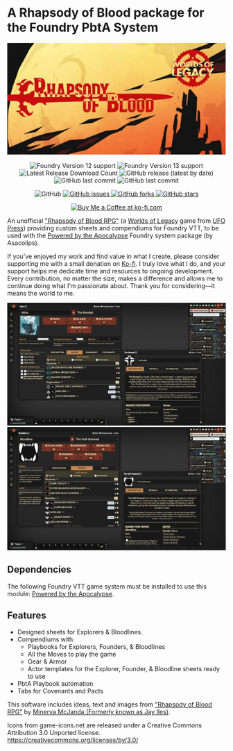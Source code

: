 # A Rhapsody of Blood package for the Foundry PbtA System

![Cover](assets/cover.webp)

<p align="center">
    <img alt="Foundry Version 12 support" src="https://img.shields.io/badge/Foundry-v12-informational">
    <img alt="Foundry Version 13 support" src="https://img.shields.io/badge/Foundry-v13-informational">
    <img alt="Latest Release Download Count" src="https://img.shields.io/github/downloads/philote/pbta-rhapsodyofblood/latest/total"> 
    <img alt="GitHub release (latest by date)" src="https://img.shields.io/github/v/release/philote/pbta-rhapsodyofblood"> 
    <img alt="GitHub last commit" src="https://img.shields.io/github/last-commit/philote/pbta-rhapsodyofblood">
    <img alt="GitHub last commit" src="https://img.shields.io/github/last-commit/philote/pbta-rhapsodyofblood">
</p>
<p align="center">
    <img alt="GitHub" src="https://img.shields.io/github/license/philote/pbta-rhapsodyofblood"> 
    <a href="https://github.com/philote/pbta-rhapsodyofblood/issues">
        <img alt="GitHub issues" src="https://img.shields.io/github/issues/philote/pbta-rhapsodyofblood">
    </a> 
    <a href="https://github.com/philote/pbta-rhapsodyofblood/network">
        <img alt="GitHub forks" src="https://img.shields.io/github/forks/philote/pbta-rhapsodyofblood">
    </a> 
    <a href="https://github.com/philote/pbta-rhapsodyofblood/stargazers">
        <img alt="GitHub stars" src="https://img.shields.io/github/stars/philote/pbta-rhapsodyofblood">
    </a>
</p>
<p align="center">
   	<a href='https://ko-fi.com/G2G3I91JQ' target='_blank'>
					<img height='36' style='border:0px;height:36px;' src='https://storage.ko-fi.com/cdn/kofi3.png?v=6' border='0' alt='Buy Me a Coffee at ko-fi.com' />
				</a>
</p>

An unofficial ["Rhapsody of Blood RPG"](https://ufopress.co.uk/product/rhapsody/) (a [Worlds of Legacy](https://ufopress.co.uk/worlds-of-legacy/) game from [UFO Press](https://ufopress.co.uk/)) providing custom sheets and compendiums for Foundry VTT, to be used with the [Powered by the Apocalypse](https://github.com/asacolips-projects/pbta) Foundry system package (by Asacolips).

If you’ve enjoyed my work and find value in what I create, please consider supporting me with a small donation on [Ko-fi](https://ko-fi.com/G2G3I91JQ). I truly love what I do, and your support helps me dedicate time and resources to ongoing development. Every contribution, no matter the size, makes a difference and allows me to continue doing what I’m passionate about. Thank you for considering—it means the world to me.

![Screenshot](assets/screenshot.webp)
![Screenshot](assets/screenshot-2.webp)

## Dependencies

The following Foundry VTT game system must be installed to use this module: [Powered by the Apocalypse](https://github.com/asacolips-projects/pbta).


## Features

- Designed sheets for Explorers & Bloodlines.
- Compendiums with:
    - Playbooks for Explorers, Founders, & Bloodlines
    - All the Moves to play the game
    - Gear & Armor
    - Actor templates for the Explorer, Founder, & Bloodline sheets ready to use
- PbtA Playbook automation
- Tabs for Covenants and Pacts

This software includes ideas, text and images from ["Rhapsody of Blood RPG"](https://ufopress.co.uk/product/rhapsody/) by [Minerva McJanda (Formerly known as Jay Iles)](https://ufopress.co.uk/about-us/).

Icons from game-icons.net are released under a Creative Commons Attribution 3.0 Unported license. https://creativecommons.org/licenses/by/3.0/
